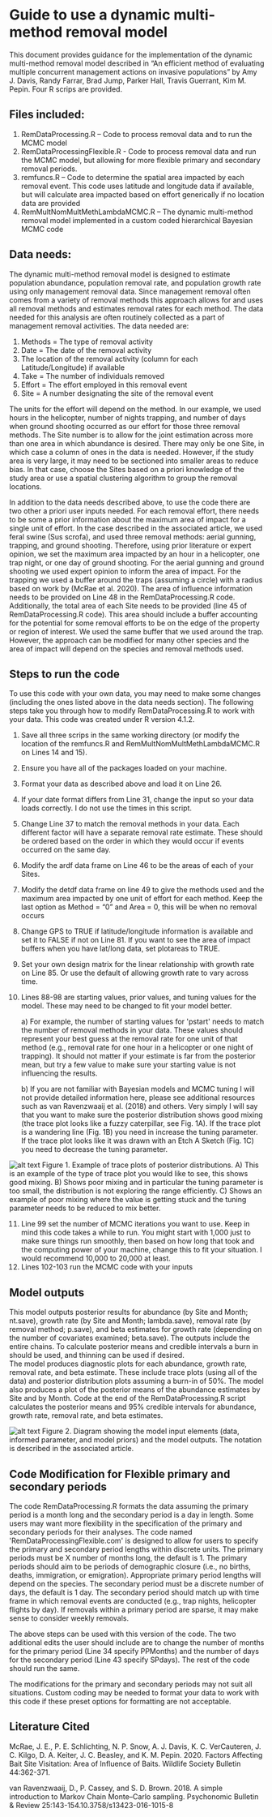 # Guide to use a dynamic multi-method removal model 

This document provides guidance for the implementation of the dynamic multi-method removal model described in “An efficient method of evaluating multiple concurrent management actions on invasive populations” by Amy J. Davis, Randy Farrar, Brad Jump, Parker Hall, Travis Guerrant, Kim M. Pepin.  Four R scrips are provided. 

## Files included:
1.	RemDataProcessing.R – Code to process removal data and to run the MCMC model
2.  RemDataProcessingFlexible.R - Code to process removal data and run the MCMC model, but allowing for more flexible primary and secondary removal periods. 
3.	remfuncs.R – Code to determine the spatial area impacted by each removal event. This code uses latitude and longitude data if available, but will calculate area impacted based on effort generically if no location data are provided
4.	RemMultNomMultMethLambdaMCMC.R – The dynamic multi-method removal model implemented in a custom coded hierarchical Bayesian MCMC code

## Data needs:
The dynamic multi-method removal model is designed to estimate population abundance, population removal rate, and population growth rate using only management removal data. Since management removal often comes from a variety of removal methods this approach allows for and uses all removal methods and estimates removal rates for each method. The data needed for this analysis are often routinely collected as a part of management removal activities. The data needed are:

1.	Methods = The type of removal activity
2.	Date = The date of the removal activity
3.	The location of the removal activity (column for each Latitude/Longitude) if available
4.	Take = The number of individuals removed
5.	Effort = The effort employed in this removal event
6.	Site = A number designating the site of the removal event

The units for the effort will depend on the method. In our example, we used hours in the helicopter, number of nights trapping, and number of days when ground shooting occurred as our effort for those three removal methods. The Site number is to allow for the joint estimation across more than one area in which abundance is desired.  There may only be one Site, in which case a column of ones in the data is needed.  However, if the study area is very large, it may need to be sectioned into smaller areas to reduce bias. In that case, choose the Sites based on a priori knowledge of the study area or use a spatial clustering algorithm to group the removal locations.  

In addition to the data needs described above, to use the code there are two other a priori user inputs needed.  For each removal effort, there needs to be some a prior information about the maximum area of impact for a single unit of effort.  In the case described in the associated article, we used feral swine (Sus scrofa), and used three removal methods: aerial gunning, trapping, and ground shooting.  Therefore, using prior literature or expert opinion, we set the maximum area impacted by an hour in a helicopter, one trap night, or one day of ground shooting.  For the aerial gunning and ground shooting we used expert opinion to inform the area of impact.  For the trapping we used a buffer around the traps (assuming a circle) with a radius based on work by (McRae et al. 2020). The area of influence information needs to be provided on Line 48 in the RemDataProcessing.R code.  Additionally, the total area of each Site needs to be provided (line 45 of RemDataProcessing.R code). This area should include a buffer accounting for the potential for some removal efforts to be on the edge of the property or region of interest.  We used the same buffer that we used around the trap.  However, the approach can be modified for many other species and the area of impact will depend on the species and removal methods used. 

## Steps to run the code
To use this code with your own data, you may need to make some changes (including the ones listed above in the data needs section).  The following steps take you through how to modify RemDataProcessing.R to work with your data. This code was created under R version 4.1.2. 

1.	Save all three scrips in the same working directory (or modify the location of the remfuncs.R and RemMultNomMultMethLambdaMCMC.R on Lines 14 and 15).
2.	Ensure you have all of the packages loaded on your machine. 
3.	Format your data as described above and load it on Line 26. 
4.	If your date format differs from Line 31, change the input so your data loads correctly. I do not use the times in this script. 
5.	Change Line 37 to match the removal methods in your data. Each different factor will have a separate removal rate estimate.  These should be ordered based on the order in which they would occur if events occurred on the same day. 
6.	Modify the ardf data frame on Line 46 to be the areas of each of your Sites.
7.	Modify the detdf data frame on line 49 to give the methods used and the maximum area impacted by one unit of effort for each method.  Keep the last option as Method = “0” and Area = 0, this will be when no removal occurs
8.	Change GPS to TRUE if latitude/longitude information is available and set it to FALSE if not on Line 81. If you want to see the area of impact buffers when you have lat/long data, set plotareas to TRUE.
9.	Set your own design matrix for the linear relationship with growth rate on Line 85.  Or use the default of allowing growth rate to vary across time. 
10.	Lines 88-98 are starting values, prior values, and tuning values for the model.  These may need to be changed to fit your model better.

    a) For example, the number of starting values for 'pstart' needs to match the number of removal methods in your data. These values should represent your best guess at the removal rate for one unit of that method (e.g., removal rate for one hour in a helicopter or one night of trapping). It should not matter if your estimate is far from the posterior mean, but try a few value to make sure your starting value is not influencing the results. 
    
    b) If you are not familiar with Bayesian models and MCMC tuning I will not provide detailed information here, please see additional resources such as van Ravenzwaaij et al. (2018) and others. Very simply I will say that you want to make sure the posterior distribution shows good mixing (the trace plot looks like a fuzzy caterpillar, see Fig. 1A). If the trace plot is a wandering line (Fig. 1B) you need in increase the tuning parameter. If the trace plot looks like it was drawn with an Etch A Sketch (Fig. 1C) you need to decrease the tuning parameter.
  
![alt text](https://github.com/AmyJDavis/Dynamic-multi-method-removal-model/blob/main/MCMC_Tuning.jpg?raw=true)
Figure 1. Example of trace plots of posterior distributions. A) This is an example of the type of trace plot you would like to see, this shows good mixing. B) Shows poor mixing and in particular the tuning parameter is too small, the distribution is not exploring the range efficiently. C) Shows an example of poor mixing where the value is getting stuck and the tuning parameter needs to be reduced to mix better. 

11.	Line 99 set the number of MCMC iterations you want to use.  Keep in mind this code takes a while to run. You might start with 1,000 just to make sure things run smoothly, then based on how long that took and the computing power of your machine, change this to fit your situation. I would recommend 10,000 to 20,000 at least.  
12.	Lines 102-103 run the MCMC code with your inputs

## Model outputs
This model outputs posterior results for abundance (by Site and Month; nt.save), growth rate (by Site and Month; lambda.save), removal rate (by removal method; p.save), and beta estimates for growth rate (depending on the number of covariates examined; beta.save).  The outputs include the entire chains.  To calculate posterior means and credible intervals a burn in should be used, and thinning can be used if desired.  
The model produces diagnostic plots for each abundance, growth rate, removal rate, and beta estimate.  These include trace plots (using all of the data) and posterior distribution plots assuming a burn-in of 50%. The model also produces a plot of the posterior means of the abundance estimates by Site and by Month. 
Code at the end of the RemDataProcessing.R script calculates the posterior means and 95% credible intervals for abundance, growth rate, removal rate, and beta estimates.  

![alt text](https://github.com/AmyJDavis/Dynamic-multi-method-removal-model/blob/main/ModelFlow.jpg?raw=true)
Figure 2. Diagram showing the model input elements (data, informed parameter, and model priors) and the model outputs.  The notation is described in the associated article. 


## Code Modification for Flexible primary and secondary periods
The code RemDataProcessing.R formats the data assuming the primary period is a month long and the secondary period is a day in length.  Some users may want more flexibility in the specification of the primary and secondary periods for their analyses.  The code named 'RemDataProcessingFlexible.com' is designed to allow for users to specify the primary and secondary period lengths within discrete units.  The primary periods must be X number of months long, the default is 1.  The primary periods should aim to be periods of demographic closure (i.e., no births, deaths, immigration, or emigration).  Appropriate primary period lengths will depend on the species.  The secondary period must be a discrete number of days, the default is 1 day.  The secondary period should match up with time frame in which removal events are conducted (e.g., trap nights, helicopter flights by day). If removals within a primary period are sparse, it may make sense to consider weekly removals.  

The above steps can be used with this version of the code.  The two additional edits the user should include are to change the number of months for the primary period (Line 34 specify PPMonths) and the number of days for the secondary period (Line 43 specify SPdays). The rest of the code should run the same.  

The modifications for the primary and secondary periods may not suit all situations. Custom coding may be needed to format your data to work with this code if these preset options for formatting are not acceptable.  

## Literature Cited
McRae, J. E., P. E. Schlichting, N. P. Snow, A. J. Davis, K. C. VerCauteren, J. C. Kilgo, D. A. Keiter, J. C. Beasley, and K. M. Pepin. 2020. Factors Affecting Bait Site Visitation: Area of Influence of Baits. Wildlife Society Bulletin 44:362-371.

van Ravenzwaaij, D., P. Cassey, and S. D. Brown. 2018. A simple introduction to Markov Chain Monte–Carlo sampling. Psychonomic Bulletin & Review 25:143-154.10.3758/s13423-016-1015-8

